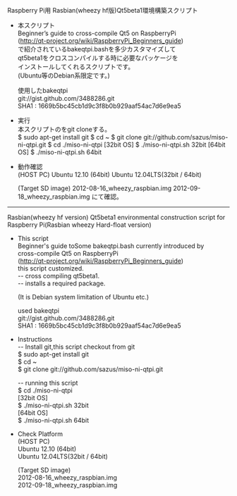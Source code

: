 Raspberry Pi用 Rasbian(wheezy hf版)Qt5beta1環境構築スクリプト


- 本スクリプト  
  Beginner’s guide to cross-compile Qt5 on RaspberryPi  
  (http://qt-project.org/wiki/RaspberryPi_Beginners_guide)  
  で紹介されているbakeqtpi.bashを多少カスタマイズして  
  qt5beta1をクロスコンパイルする時に必要なパッケージを  
  インストールしてくれるスクリプトです。  
  (Ubuntu等のDebian系限定です。)  
  
  使用したbakeqtpi  
  git://gist.github.com/3488286.git  
  SHA1 :  1669b5bc45cb1d9c3f8b0b929aaf54ac7d6e9ea5  


- 実行  
    本スクリプトのをgit cloneする。  
        $ sudo apt-get install git
        $ cd ~
        $ git clone git://github.com/sazus/miso-ni-qtpi.git
        $ cd ./miso-ni-qtpi
        [32bit OS]
        $ ./miso-ni-qtpi.sh 32bit
        [64bit OS]
        $ ./miso-ni-qtpi.sh 64bit
  
- 動作確認  
    (HOST PC)
        Ubuntu 12.10 (64bit)
        Ubuntu 12.04LTS(32bit / 64bit)
  
    (Target SD image)
        2012-08-16_wheezy_raspbian.img
        2012-09-18_wheezy_raspbian.img
    にて確認。

---------------------------------------------------------------------
Rasbian(wheezy hf version) Qt5beta1 environmental construction script
 for Raspberry Pi(Rasbian wheezy Hard-float version)   


- This script   
    Beginner's guide toSome bakeqtpi.bash currently introduced by  
    cross-compile Qt5 on RaspberryPi  
    (http://qt-project.org/wiki/RaspberryPi_Beginners_guide)  
        this script customized.  
        -- cross compiling qt5beta1.  
        -- installs a required package.  
  
    (It is Debian system limitation of Ubuntu etc.)  
  
    used bakeqtpi  
        git://gist.github.com/3488286.git  
        SHA1 :  1669b5bc45cb1d9c3f8b0b929aaf54ac7d6e9ea5  
  
  
- Instructions  
    -- Install git,this script checkout from git  
       $ sudo apt-get install git  
       $ cd ~  
       $ git clone git://github.com/sazus/miso-ni-qtpi.git  
  
    -- running this script  
       $ cd ./miso-ni-qtpi  
       [32bit OS]  
       $ ./miso-ni-qtpi.sh 32bit  
       [64bit OS]  
       $ ./miso-ni-qtpi.sh 64bit  
  
- Check Platform  
  (HOST PC)  
    Ubuntu 12.10 (64bit)  
    Ubuntu 12.04LTS(32bit / 64bit)  
  
  (Target SD image)  
    2012-08-16_wheezy_raspbian.img  
    2012-09-18_wheezy_raspbian.img  


